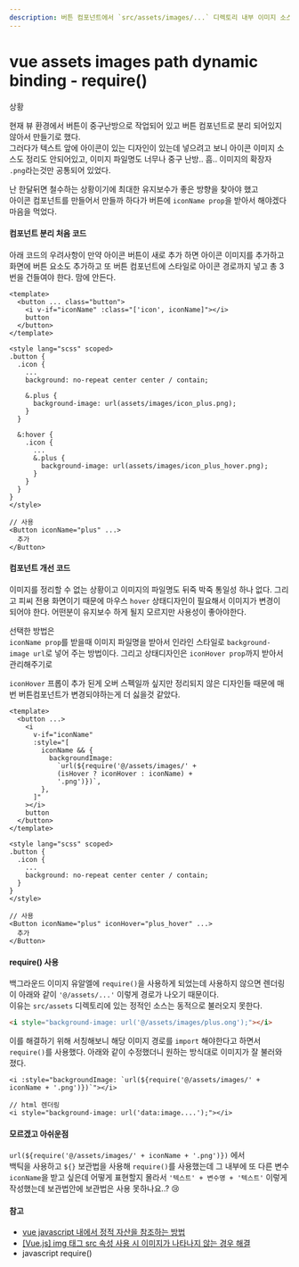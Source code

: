 ```yaml
---
description: 버튼 컴포넌트에서 `src/assets/images/...` 디렉토리 내부 이미지 소스 적용시 동적 바인딩 관련 이슈
---
```


# vue assets images path dynamic binding - require()

상황

현재 뷰 환경에서 버튼이 중구난방으로 작업되어 있고 버튼 컴포넌트로 분리 되어있지 않아서 만들기로 했다.\
그러다가 텍스트 앞에 아이콘이 있는 디자인이 있는데 넣으려고 보니 아이콘 이미지 소스도 정리도 안되어있고, 이미지 파일명도 너무나 중구 난방.. 흠.. 이미지의 확장자 `.png`라는것만 공통되어 있었다.

난 한달뒤면 철수하는 상황이기에 최대한 유지보수가 좋은 방향을 찾아야 했고\
아이콘 컴포넌트를 만들어서 만들까 하다가 버튼에 `iconName prop`을 받아서 해야겠다 마음을 먹었다.

&#x20;

#### 컴포넌트 분리 처음 코드

아래 코드의 우려사항이 만약 아이콘 버튼이 새로 추가 하면 아이콘 이미지를 추가하고 화면에 버튼 요소도 추가하고 또 버튼 컴포넌트에 스타일로 아이콘 경로까지 넣고 총 3번을 건들여야 한다. 맘에 안든다.

```
<template>
  <button ... class="button">
    <i v-if="iconName" :class="['icon', iconName]"></i>
    button
  </button>
</template>

<style lang="scss" scoped>
.button {
  .icon {
    ...
    background: no-repeat center center / contain;

    &.plus {
      background-image: url(assets/images/icon_plus.png);
    }
  }

  &:hover {
    .icon {
      ...
      &.plus {
        background-image: url(assets/images/icon_plus_hover.png);
      }
    }
  }
}
</style>

// 사용
<Button iconName="plus" ...>
  추가
</Button>
```

&#x20;

#### 컴포넌트 개선 코드

이미지를 정리할 수 없는 상황이고 이미지의 파일명도 뒤죽 박죽 통일성 하나 없다. 그리고 피씨 전용 화면이기 때문에 마우스 `hover` 상태디자인이 필요해서 이미지가 변경이 되어야 한다. 어떤분이 유지보수 하게 될지 모르지만 사용성이 좋아야한다.

선택한 방법은\
`iconName prop`를 받을때 이미지 파일명을 받아서 인라인 스타일로 `background-image url`로 넣어 주는 방법이다. 그리고 상태디자인은 `iconHover prop`까지 받아서 관리해주기로

`iconHover` 프롭이 추가 된게 오버 스펙일까 싶지만 정리되지 않은 디자인들 때문에 매번 버튼컴포넌트가 변경되야하는게 더 싫을것 같았다.

```
<template>
  <button ...>
    <i
      v-if="iconName"
      :style="[
        iconName && {
          backgroundImage: 
            `url(${require('@/assets/images/' +
            (isHover ? iconHover : iconName) +
            '.png')})`,
        },
      ]"
    ></i>
    button
  </button>
</template>

<style lang="scss" scoped>
.button {
  .icon {
    ...
    background: no-repeat center center / contain;
  }
}
</style>

// 사용
<Button iconName="plus" iconHover="plus_hover" ...>
  추가
</Button>
```

&#x20;

#### require() 사용

백그라운드 이미지 유알엘에 `require()`을 사용하게 되었는데 사용하지 않으면 렌더링이 아래와 같이 `'@/assets/...'` 이렇게 경로가 나오기 때문이다.\
이유는 `src/assets` 디렉토리에 있는 정적인 소스는 동적으로 불러오지 못한다.

```html
<i style="background-image: url('@/assets/images/plus.ong');"></i>
```

이를 해결하기 위해 서칭해보니 해당 이미지 경로를 `import` 해야한다고 하면서 `require()`를 사용했다. 아래와 같이 수정했더니 원하는 방식대로 이미지가 잘 불러와 졌다.

```
<i :style="backgroundImage: `url(${require('@/assets/images/' + iconName + '.png')})`"></i>

// html 렌더링
<i style="background-image: url('data:image....');"></i>
```

&#x20;

#### 모르겠고 아쉬운점

`url(${require('@/assets/images/' + iconName + '.png')})` 에서\
백틱을 사용하고 `${}` 보관법을 사용해 `require()`를 사용했는데 그 내부에 또 다른 변수 `iconName`을 받고 싶은데 어떻게 표현할지 몰라서 `'텍스트' + 변수명 + '텍스트'` 이렇게 작성했는데 보관법안에 보관법은 사용 못하나요..? 😢

&#x20;

#### 참고

* [vue javascript 내에서 정적 자산을 참조하는 방법](http://daplus.net/javascript-vue-javascript-%EB%82%B4%EC%97%90%EC%84%9C-%EC%A0%95%EC%A0%81-%EC%9E%90%EC%82%B0%EC%9D%84-%EC%B0%B8%EC%A1%B0%ED%95%98%EB%8A%94-%EB%B0%A9%EB%B2%95/)
* [\[Vue.js\] img 태그 src 속성 사용 시 이미지가 나타나지 않는 경우 해결](https://lifere.tistory.com/entry/Vuejs-img-%ED%83%9C%EA%B7%B8-src-%EC%86%8D%EC%84%B1-%EC%82%AC%EC%9A%A9-%EC%8B%9C-%EC%9D%B4%EB%AF%B8%EC%A7%80%EA%B0%80-%EB%82%98%ED%83%80%EB%82%98%EC%A7%80-%EC%95%8A%EB%8A%94-%EA%B2%BD%EC%9A%B0-%ED%95%B4%EA%B2%B0)
* javascript require()
